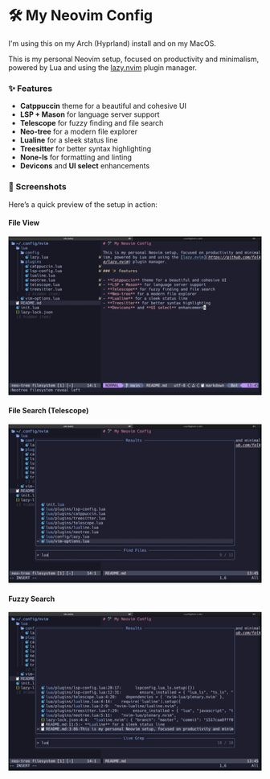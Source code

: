 # 🛠️ My Neovim Config

I'm using this on my Arch (Hyprland) install and on my MacOS.

This is my personal Neovim setup, focused on productivity and minimalism, powered by Lua and using the [lazy.nvim](https://github.com/folke/lazy.nvim) plugin manager.

### ✨ Features

- **Catppuccin** theme for a beautiful and cohesive UI
- **LSP + Mason** for language server support
- **Telescope** for fuzzy finding and file search
- **Neo-tree** for a modern file explorer
- **Lualine** for a sleek status line
- **Treesitter** for better syntax highlighting
- **None-ls** for formatting and linting
- **Devicons** and **UI select** enhancements

### 📸 Screenshots

Here’s a quick preview of the setup in action:

#### File View
![nvim](assets/screenshots/nvim.png)

#### File Search (Telescope)
![file-search](assets/screenshots/file-search.png)

#### Fuzzy Search
![fuzzy-search](assets/screenshots/fuzzy-search.png)

